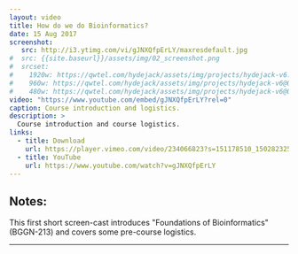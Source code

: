 ```yaml
---
layout: video
title: How do we do Bioinformatics?
date: 15 Aug 2017
screenshot:
   src: http://i3.ytimg.com/vi/gJNXQfpErLY/maxresdefault.jpg
#  src: {{site.baseurl}}/assets/img/02_screenshot.png
#  srcset:
#    1920w: https://qwtel.com/hydejack/assets/img/projects/hydejack-v6.jpg
#    960w: https://qwtel.com/hydejack/assets/img/projects/hydejack-v6@0,5x.jpg
#    480w: https://qwtel.com/hydejack/assets/img/projects/hydejack-v6@0,25x.jpg
video: "https://www.youtube.com/embed/gJNXQfpErLY?rel=0"
caption: Course introduction and logistics.
description: >
  Course introduction and course logistics.
links:
  - title: Download
    url: https://player.vimeo.com/video/234066823?s=151178510_1502823257_930cd93766f9b7a24ee19002da57b6a1&loc=external&context=Vimeo%5CController%5CClipController.main&download=1
  - title: YouTube
    url: https://www.youtube.com/watch?v=gJNXQfpErLY
---
```


## Notes:  
This first short screen-cast introduces "Foundations of Bioinformatics" (BGGN-213) and covers some pre-course logistics.





***

